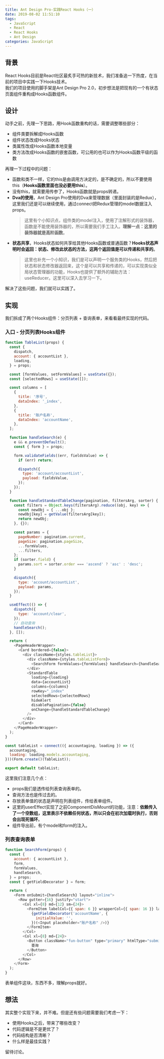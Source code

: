 ```yaml
---
title: Ant Design Pro-实践React Hooks（一）
date: 2019-08-02 11:51:10
tags:
  - JavaScript
  - React
  - React Hooks
  - Ant Design
categories: JavaScript
---
```

## 背景
React Hooks目前是React社区最炙手可热的新技术，我们准备追一下热度，在当前的项目中实践一下Hooks技术。  
我们的项目使用的脚手架是Ant Design Pro 2.0，初步想法是把现有的一个有状态页面组件重构成Hooks函数组件。

## 设计
动手之前，先理一下思路，用Hook函数重构的话，需要调整哪些部分：
- 组件类要拆解成Hooks函数
- 组件状态改成Hooks状态
- 类属性改成Hooks函数本地变量
- 类方法改成Hooks函数的嵌套函数，可公用的也可以作为Hooks函数平级的函数

再理一下过程中的问题：
- 函数和类不一样，它的this是由调用方决定的，是不确定的，所以不要使用this（**Hooks函数里面也没必要用this**）。
- 没有this，就需要用传参了，Hooks函数就是props转递。
- **Dva的使用**，Ant Design Pro使用的Dva来管理数据（里面封装的是Redux），这里我们还是可以继续使用，通过connect把Redux管理的model数据注入props。
    > 这里有个小知识点，组件类的model注入，使用了注解形式的装饰器，函数是不能使用装饰器的，所以需要我们手工注入。**理解一点：这里的装饰器就是高阶函数**。
- **状态共享**，Hooks状态如何共享给其他Hooks函数或普通函数？**Hooks状态声明时会返回：状态、修改此状态的方法，这两个返回值是可以传递和共享的**。
    > 这里也补充一个小知识，我们是可以声明一个服务类的Hooks，然后把状态和状态修改器返回来，这个是可以共享和传递的，可以实现类似全局状态管理器的功能，Hooks也提供了额外的辅助方法：useReducer。这里可以深入去学习一下。

解决了这些问题，我们就可以实践了。

## 实现
我们拆成了两个Hooks组件：分页列表 + 查询表单，来看看最终实现的代码。

### 入口 - 分页列表Hooks组件

```javascript
function TableList(props) {
  const {
    dispatch,
    account: { accountList },
    loading,
  } = props;

  const [formValues, setFormValues] = useState({});
  const [selectedRows] = useState([]);

  const columns = [
    {
      title: '序号',
      dataIndex: '_index',
    },
    {
      title: '账户名称',
      dataIndex: 'accountName',
    },
  ];

  function handleSearch(e) {
    e && e.preventDefault();
    const { form } = props;

    form.validateFields((err, fieldsValue) => {
      if (err) return;

      dispatch({
        type: 'account/accountList',
        payload: fieldsValue,
      });
    });
  }

  function handleStandardTableChange(pagination, filtersArg, sorter) {
    const filters = Object.keys(filtersArg).reduce((obj, key) => {
      const newObj = { ...obj };
      newObj[key] = getValue(filtersArg[key]);
      return newObj;
    }, {});

    const params = {
      pageNumber: pagination.current,
      pageSize: pagination.pageSize,
      ...formValues,
      ...filters,
    };
    if (sorter.field) {
      params.sort = sorter.order === 'ascend' ? 'asc' : 'desc';
    }

    dispatch({
      type: 'account/accountList',
      payload: params,
    });
  }

  useEffect(() => {
    dispatch({
      type: 'account/clear',
    });
    // 自动查询
    handleSearch();
  }, []);

  return (
    <PageHeaderWrapper>
      <Card bordered={false}>
        <div className={styles.tableList}>
          <div className={styles.tableListForm}>
            <SearchForm formValues={formValues} handleSearch={handleSearch} {...props} />
          </div>
          <StandardTable
            loading={loading}
            data={accountList}
            columns={columns}
            rowKey="_index"
            selectedRows={selectedRows}
            hideAlert
            disablePagination={false}
            onChange={handleStandardTableChange}
          />
        </div>
      </Card>
    </PageHeaderWrapper>
  );
}

const tableList = connect(({ accountaging, loading }) => ({
  accountaging,
  loading: loading.models.accountaging,
}))(Form.create()(TableList));

export default tableList;

```
这里我们注意几个点：
- props我们是透传给列表查询表单的。
- 查询方法也是传过去的。
- 存放表单值的状态是声明在列表组件，传给表单组件。
- 这里的userEffect实现了之前ComponentDisMount的功能，注意：**依赖传入了一个空数组，这里表示不依赖任何状态，所以只会在初次加载时执行，否则会出现死循环**。
- 组件导出前，有个model和form的注入。

### 列表查询表单

```javascript
function SearchForm(props) {
  const {
    account: { accountList },
    form,
    formValues,
    handleSearch,
  } = props;
  const { getFieldDecorator } = form;

  return (
    <Form onSubmit={handleSearch} layout="inline">
      <Row gutter={16} justify="start">
        <Col xl={8} md={12} sm={24}>
          <FormItem labelCol={{ span: 6 }} wrapperCol={{ span: 16 }} label="账户名称">
            {getFieldDecorator('accountName', {
              initialValue: '',
            })(<Input placeholder="账户名称" />)}
          </FormItem>
        </Col>
        <Col xl={8} md={24}>
          <Button className="fun-button" type="primary" htmlType="submit">
            查询
          </Button>
        </Col>
      </Row>
    </Form>
  );
}
```
表单组件这块，东西不多，理解props就好。

## 想法
其实整个实现下来，并不难。但是还有些问题需要我们考虑一下：
- 使用Hooks之后，带来了哪些改变？
- 代码逻辑是不是更优了？
- 代码结构是否清晰？
- 什么样是最佳实践？

留待讨论。
